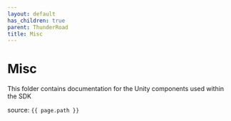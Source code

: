 ```yaml
---
layout: default
has_children: true
parent: ThunderRoad
title: Misc
---
```

# Misc

This folder contains documentation for the Unity components used within the SDK

source: `{{ page.path }}`
